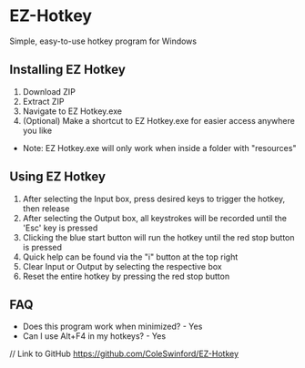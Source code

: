 # EZ-Hotkey
Simple, easy-to-use hotkey program for Windows

## Installing EZ Hotkey
1) Download ZIP
2) Extract ZIP
3) Navigate to EZ Hotkey.exe
4) (Optional) Make a shortcut to EZ Hotkey.exe for easier access anywhere you like
- Note: EZ Hotkey.exe will only work when inside a folder with "resources"

## Using EZ Hotkey
1) After selecting the Input box, press desired keys to trigger the hotkey, then release
2) After selecting the Output box, all keystrokes will be recorded until the 'Esc' key is pressed
3) Clicking the blue start button will run the hotkey until the red stop button is pressed
4) Quick help can be found via the "i" button at the top right
5) Clear Input or Output by selecting the respective box
6) Reset the entire hotkey by pressing the red stop button

## FAQ
*  Does this program work when minimized? - Yes
* Can I use Alt+F4 in my hotkeys? - Yes


// Link to GitHub
https://github.com/ColeSwinford/EZ-Hotkey
